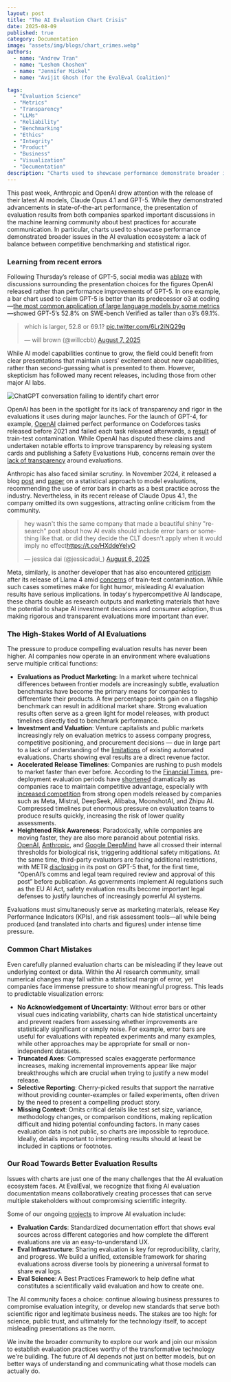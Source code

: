 ```yaml
---
layout: post
title: "The AI Evaluation Chart Crisis"
date: 2025-08-09
published: true
category: Documentation
image: "assets/img/blogs/chart_crimes.webp"
authors:
  - name: "Andrew Tran"
  - name: "Leshem Choshen"
  - name: "Jennifer Mickel"
  - name: "Avijit Ghosh (for the EvalEval Coalition)"

tags:
  - "Evaluation Science"
  - "Metrics"
  - "Transparency"
  - "LLMs"
  - "Reliability"
  - "Benchmarking"
  - "Ethics"
  - "Integrity"
  - "Product"
  - "Business"
  - "Visualization"
  - "Documentation"
description: "Charts used to showcase performance demonstrate broader issues in the AI evaluation ecosystem: a lack of balance between competitive benchmarking and statistical rigor."
---
```


This past week, Anthropic and OpenAI drew attention with the release of their latest AI models, Claude Opus 4.1 and GPT-5. While they demonstrated advancements in state-of-the-art performance, the presentation of evaluation results from both companies sparked important discussions in the machine learning community about best practices for accurate communication. In particular, charts used to showcase performance demonstrated broader issues in the AI evaluation ecosystem: a lack of balance between competitive benchmarking and statistical rigor.

### Learning from recent errors

Following Thursday’s release of GPT-5, social media was [ablaze](https://x.com/graphcrimes?s=21&t=DGhtzlwtn9OagRKXx6ySYw) with discussions surrounding the presentation choices for the figures OpenAI released rather than performance improvements of GPT-5. In one example, a bar chart used to claim GPT-5 is better than its predecessor o3 at coding—[the most common application of large language models by some metrics](https://www.anthropic.com/research/clio)—showed GPT-5’s 52.8% on SWE-bench Verified as taller than o3’s 69.1%.


<blockquote class="twitter-tweet"><p lang="en" dir="ltr">which is larger, 52.8 or 69.1? <a href="https://t.co/6Lr2iNQ29g">pic.twitter.com/6Lr2iNQ29g</a></p>&mdash; will brown (@willccbb) <a href="https://twitter.com/willccbb/status/1953503727517938135?ref_src=twsrc%5Etfw">August 7, 2025</a></blockquote> <script async src="https://platform.twitter.com/widgets.js" charset="utf-8"></script> 


While AI model capabilities continue to grow, the field could benefit from clear presentations that maintain users’ excitement about new capabilities, rather than second-guessing what is presented to them. However, skepticism has followed many recent releases, including those from other major AI labs.

![ChatGPT conversation failing to identify chart error](/assets/img/blogs/gpt_chart_errors.webp)

OpenAI has been in the spotlight for its lack of transparency and rigor in the evaluations it uses during major launches. For the launch of GPT-4, for example, [OpenAI](https://x.com/cHHillee/status/1635790330854526981) claimed perfect performance on Codeforces tasks released before 2021 and failed each task released afterwards, a [result](https://www.aisnakeoil.com/p/gpt-4-and-professional-benchmarks) of train-test contamination. While OpenAI has disputed these claims and undertaken notable efforts to improve transparency by releasing system cards and publishing a Safety Evaluations Hub, concerns remain over the [lack of transparency](https://arxiv.org/abs/2407.12929) around evaluations. 


Anthropic has also faced similar scrutiny. In November 2024, it released a blog [post](https://www.anthropic.com/research/statistical-approach-to-model-evals) and [paper](https://arxiv.org/abs/2411.00640) on a statistical approach to model evaluations, recommending the use of error bars in charts as a best practice across the industry. Nevertheless, in its recent release of Claude Opus 4.1, the company omitted its own suggestions, attracting online criticism from the community.


<blockquote class="twitter-tweet"><p lang="en" dir="ltr">hey wasn&#39;t this the same company that made a beautiful shiny &quot;research&quot; post about how AI evals should include error bars or something like that. or did they decide the CLT doesn&#39;t apply when it would imply no effect<a href="https://t.co/HXddeYeIyO">https://t.co/HXddeYeIyO</a></p>&mdash; jessica dai (@jessicadai_) <a href="https://twitter.com/jessicadai_/status/1952940745675162114?ref_src=twsrc%5Etfw">August 6, 2025</a></blockquote> <script async src="https://platform.twitter.com/widgets.js" charset="utf-8"></script>



Meta, similarly, is another developer that has also encountered [criticism](https://www.interconnects.ai/p/llama-4) after its release of Llama 4 amid [concerns](https://www.zdnet.com/article/metas-llama-4-herd-controversy-and-ai-contamination-explained/) of train-test contamination. While such cases sometimes make for light humor, misleading AI evaluation results have serious implications. In today's hypercompetitive AI landscape, these charts double as research outputs and marketing materials that have the potential to shape AI investment decisions and consumer adoption, thus making rigorous and transparent evaluations more important than ever. 


### The High-Stakes World of AI Evaluations

The pressure to produce compelling evaluation results has never been higher. AI companies now operate in an environment where evaluations serve multiple critical functions:

- **Evaluations as Product Marketing**: In a market where technical differences between frontier models are increasingly subtle, evaluation benchmarks have become the primary means for companies to differentiate their products. A few percentage points gain on a flagship benchmark can result in additional market share. Strong evaluation results often serve as a green light for model releases, with product timelines directly tied to benchmark performance.
- **Investment and Valuation**: Venture capitalists and public markets increasingly rely on evaluation metrics to assess company progress, competitive positioning, and procurement decisions — due in large part to a lack of understanding of the [limitations](https://arxiv.org/abs/2503.05336) of existing automated evaluations. Charts showing eval results are a direct revenue factor.
- **Accelerated Release Timelines**: Companies are rushing to push models to market faster than ever before. According to the [Financial Times](https://www.ft.com/content/8253b66e-ade7-4d1f-993b-2d0779c7e7d8), pre-deployment evaluation periods have [shortened](https://metr.github.io/autonomy-evals-guide/openai-o3-report/) dramatically as companies race to maintain competitive advantage, especially with [increased competition](https://www.interconnects.ai/p/kimi-k2-and-when-deepseek-moments?publication_id=48206&post_id=168259687&isFreemail=true&r=2e&triedRedirect=true) from strong open models released by companies such as Meta, Mistral, DeepSeek, Alibaba, MoonshotAI, and Zhipu AI. Compressed timelines put enormous pressure on evaluation teams to produce results quickly, increasing the risk of lower quality assessments.
- **Heightened Risk Awareness**: Paradoxically, while companies are moving faster, they are also more paranoid about potential risks. [OpenAI](https://openai.com/index/preparing-for-future-ai-capabilities-in-biology/), [Anthropic](https://www-cdn.anthropic.com/07b2a3f9902ee19fe39a36ca638e5ae987bc64dd.pdf), and [Google DeepMind](https://storage.googleapis.com/deepmind-media/Model-Cards/Gemini-2-5-Deep-Think-Model-Card.pdf) have all crossed their internal thresholds for biological risk, triggering additional safety mitigations. At the same time, third-party evaluators are facing additional restrictions, with METR [disclosing](https://metr.github.io/autonomy-evals-guide/gpt-5-report/) in its post on GPT-5 that, for the first time, “OpenAI’s comms and legal team required review and approval of this post” before publication. As governments implement AI regulations such as the EU AI Act, safety evaluation results become important legal defenses to justify launches of increasingly powerful AI systems.


Evaluations must simultaneously serve as marketing materials, release Key Performance Indicators (KPIs), and risk assessment tools—all while being produced (and translated into charts and figures) under intense time pressure.


### Common Chart Mistakes

Even carefully planned evaluation charts can be misleading if they leave out underlying context or data. Within the AI research community, small numerical changes may fall within a statistical margin of error, yet companies face immense pressure to show meaningful progress. This leads to predictable visualization errors:

- **No Acknowledgement of Uncertainty**: Without error bars or other visual cues indicating variability, charts can hide statistical uncertainty and prevent readers from assessing whether improvements are statistically significant or simply noise. For example, error bars are useful for evaluations with repeated experiments and many examples, while other approaches may be appropriate for small or non-independent datasets.
- **Truncated Axes**: Compressed scales exaggerate performance increases, making incremental improvements appear like major breakthroughs which are crucial when trying to justify a new model release.
- **Selective Reporting**: Cherry-picked results that support the narrative without providing counter-examples or failed experiments, often driven by the need to present a compelling product story.
- **Missing Context**: Omits critical details like test set size, variance, methodology changes, or comparison conditions, making replication difficult and hiding potential confounding factors. In many cases evaluation data is not public, so charts are impossible to reproduce. Ideally, details important to interpreting results should at least be included in captions or footnotes.


### Our Road Towards Better Evaluation Results

Issues with charts are just one of the many challenges that the AI evaluation ecosystem faces. At EvalEval, we recognize that fixing AI evaluation documentation means collaboratively creating processes that can serve multiple stakeholders without compromising scientific integrity.


Some of our ongoing [projects](https://evalevalai.com/projects/) to improve AI evaluation include:


- **Evaluation Cards**: Standardized documentation effort that shows eval sources across different categories and how complete the different evaluations are via an easy-to-understand UX.
- **Eval Infrastructure**: Sharing evaluation is key for reproducibility, clarity, and progress. We build a unified, extensible framework for sharing evaluations across diverse tools by pioneering a universal format to share eval logs.
- **Eval Science**: A Best Practices Framework to help define what constitutes a scientifically valid evaluation and how to create one.

The AI community faces a choice: continue allowing business pressures to compromise evaluation integrity, or develop new standards that serve both scientific rigor and legitimate business needs. The stakes are too high: for science, public trust, and ultimately for the technology itself, to accept misleading presentations as the norm. 


We invite the broader community to explore our work and join our mission to establish evaluation practices worthy of the transformative technology we're building. The future of AI depends not just on better models, but on better ways of understanding and communicating what those models can actually do.
